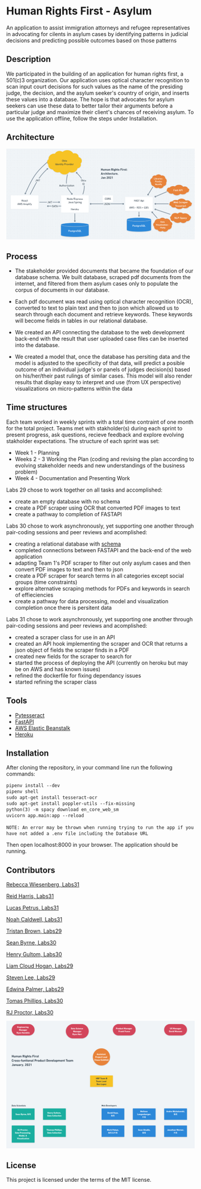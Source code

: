 # Human Rights First - Asylum
An application to assist immigration attorneys and refugee representatives in advocating for cilents in asylum cases by identifying patterns in judicial decisions and predicting possible outcomes based on those patterns

## Description
We participated in the building of an application for human rights first, a 501(c)3 organization. Our application uses optical character recognition to scan input court decisions for such values as the name of the presiding judge, the decision, and the asylum seeker's country of origin, and inserts these values into a database. The hope is that advocates for asylum seekers can use these data to better tailor their arguments before a particular judge and maximize their client's chances of receiving asylum. To use the application offline, follow the steps under Installation.

## Architecture
![image](assets/HRF_architecture_diagram_DavidH_rjproctor.png)

## Process
*  The stakeholder provided documents that became the foundation of our database schema.  We built database, scraped pdf documents from the internet, and filtered from them asylum cases only to populate the corpus of documents in our database.

*  Each pdf document was read using optical character recognition (OCR), converted to text to plain text and then to json which allowed us to search through each document and retrieve keywords.  These keywords will become fields in tables in our relational database.

*  We created an API connecting the database to the web development back-end with the result that user uploaded case files can be inserted into the database.

*  We created a model that, once the database has persiting data and the model is adjusted to the specificity of that data, will predict a posible outcome of an individual judge's or panels of judges decision(s) based on his/her/their past rulings of similar cases.  This model will also render results that display easy to interpret and use (from UX perspective) visualizations on micro-patterns within the data

## Time structures
Each team worked in weekly sprints with a total time contraint of one month for the total project.  Teams met with stakholder(s) during each sprint to present progress, ask questions, recieve feedback and explore evolving stakholder expectations.  The structure of each sprint was set:
  *  Week 1 - Planning
  *  Weeks 2 - 3 Working the Plan (coding and revising the plan according to evolving stakeholder needs and new understandings of the business problem)
  *  Week 4 - Documentation and Presenting Work

Labs 29 chose to work together on all tasks and accomplished:
  *  create an empty database with no schema
  *  create a PDF scraper using OCR that converted PDF images to text
  *  create a pathway to completion of FASTAPI

Labs 30 chose to work asynchronously, yet supporting one another through pair-coding sessions and peer reviews and acomplished:
  *  creating a relational database with [schema](assets/HRF_DS_DB_schema_diagram_SeanB.png)
  *  completed connections between FASTAPI and the back-end of the web application
  *  adapting Team 1's PDF scraper to filter out only asylum cases and then convert PDF images to text and then to json
  * create a PDF scraper for search terms in all categories except social groups (time constraints)
  *  explore alternative scraping methods for PDFs and keywords in search of effieciencies
  *  create a pathway for data processing, model and visualization completion once there is persitent data

Labs 31 chose to work asynchronously, yet supporting one another through pair-coding sessions and peer reviews and acomplished:
  * created a scraper class for use in an API
  * created an API hook implementing the scraper and OCR that returns a json object of fields the scraper finds in a PDF
  * created new fields for the scraper to search for
  * started the process of deploying the API (currently on heroku but may be on AWS and has known issues)
  * refined the dockerfile for fixing dependancy issues
  * started refining the scraper class

## Tools

 * [Pytesseract](https://github.com/madmaze/pytesseract)
 * [FastAPI](https://github.com/tiangolo/fastapi)
 * [AWS Elastic Beanstalk](https://aws.amazon.com/elasticbeanstalk/)
 * [Heroku](https://www.heroku.com/about)

## Installation

 After cloning the repository, in your command line run the following commands:
 ```
pipenv install --dev
pipenv shell
sudo apt-get install tesseract-ocr
sudo apt-get install poppler-utils --fix-missing
python(3) -m spacy download en_core_web_sm
uvicorn app.main:app --reload

NOTE: An error may be thrown when running trying to run the app if you have not added a .env file including the Database URL
 ```
 Then open localhost:8000 in your browser. The application should be running. 

 ## Contributors

 [Rebecca Wiesenberg, Labs31](https://github.com/rdukewiesenb)

 [Reid Harris, Labs31](https://github.com/codealamode)

 [Lucas Petrus, Labs31]()

 [Noah Caldwell, Labs31](https://github.com/noahnisbet)

 [Tristan Brown, Labs29](https://github.com/Tristan-Brown1096)

 [Sean Byrne, Labs30](https://github.com/ssbyrne89)

 [Henry Gultom, Labs30](https://github.com/henryspg)
 
 [Liam Cloud Hogan, Labs29](https://github.com/liam-cloud-hogan)
 
 [Steven Lee, Labs29](https://github.com/StevenBryceLee)

 [Edwina Palmer, Labs29](https://github.com/edwinapalmer)

 [Tomas Phillips, Labs30](https://github.com/tomashphill)

 [RJ Proctor, Labs30](https://github.com/jproctor-rebecca)

![Team2 Cross-functional Whole Team Structure](assets/HRF_cross_functional_product_dev_team_rjproctor.png)

 ## License

 This project is licensed under the terms of the MIT license.
